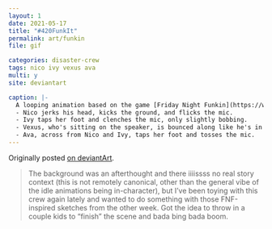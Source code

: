 ```yaml
---
layout: 1
date: 2021-05-17
title: "#420FunkIt"
permalink: art/funkin
file: gif

categories: disaster-crew
tags: nico ivy vexus ava
multi: y
site: deviantart

caption: |-
  A looping animation based on the game [Friday Night Funkin](https://www.newgrounds.com/portal/view/770371), in which characters compete in a sing-off with a pulsing speaker between. On the beat:
  - Nico jerks his head, kicks the ground, and flicks the mic.
  - Ivy taps her foot and clenches the mic, only slightly bobbing.
  - Vexus, who's sitting on the speaker, is bounced along like he's in a really bumpy car. Also slightly tilting his head & kicking his legs.
  - Ava, across from Nico and Ivy, taps her foot and tosses the mic.
---
```

Originally posted [on deviantArt](https://www.deviantart.com/a-flyleaf/art/420-FUNK-IT-879852345).

> The background was an afterthought and there iiiissss no real story context (this is not remotely canonical, other than the general vibe of the idle animations being in-character), but I’ve been toying with this crew again lately and wanted to do something with those FNF-inspired sketches from the other week. Got the idea to throw in a couple kids to “finish” the scene and bada bing bada boom.